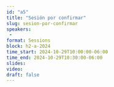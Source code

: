 ```yaml
---
id: "a5"
title: "Sesión por confirmar"
slug: sesion-por-confirmar 
speakers:
 - 
format: Sessions
block: h2-a-2024
time_start: 2024-10-29T10:00:00-06:00
time_end: 2024-10-29T10:30:00-06:00
slides: 
video:
draft: false 
---
```


